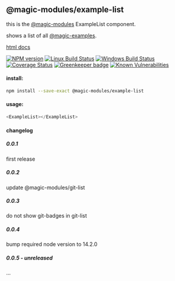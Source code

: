 ## @magic-modules/example-list

this is the [@magic-modules](https://github.com/magic-modules/) ExampleList component.

shows a list of all [@magic-examples](https://github.com/magic-examples/).

[html docs](https://magic-modules.github.io/example-list/)

[![NPM version][npm-image]][npm-url]
[![Linux Build Status][travis-image]][travis-url]
[![Windows Build Status][appveyor-image]][appveyor-url]
[![Coverage Status][coveralls-image]][coveralls-url]
[![Greenkeeper badge][greenkeeper-image]][greenkeeper-url]
[![Known Vulnerabilities][snyk-image]][snyk-url]

[npm-image]: https://img.shields.io/npm/v/@magic-modules/example-list.svg
[npm-url]: https://www.npmjs.com/package/@magic-modules/example-list
[travis-image]: https://img.shields.io/travis/com/magic-modules/example-list/master
[travis-url]: https://travis-ci.com/magic-modules/example-list
[appveyor-image]: https://img.shields.io/appveyor/ci/magicmodules/example-list/master.svg
[appveyor-url]: https://ci.appveyor.com/project/magicmodules/example-list/branch/master
[coveralls-image]: https://coveralls.io/repos/github/magic-modules/example-list/badge.svg
[coveralls-url]: https://coveralls.io/github/magic-modules/example-list
[greenkeeper-image]: https://badges.greenkeeper.io/magic-modules/example-list.svg
[greenkeeper-url]: https://badges.greenkeeper.io/magic-modules/example-list.svg
[snyk-image]: https://snyk.io/test/github/magic-modules/example-list/badge.svg
[snyk-url]: https://snyk.io/test/github/magic-modules/example-list

#### install:
```bash
npm install --save-exact @magic-modules/example-list
```

#### usage:

```javascript
<ExampleList></ExampleList>
```

#### changelog

##### 0.0.1
first release

##### 0.0.2
update @magic-modules/git-list

##### 0.0.3
do not show git-badges in git-list

##### 0.0.4
bump required node version to 14.2.0

##### 0.0.5 - unreleased
...
